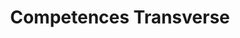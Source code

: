 ---
title: Competences Transverse
menu:
  sidebar:
    name: Competences Transverse
    identifier: transverse
    weight: 21
---